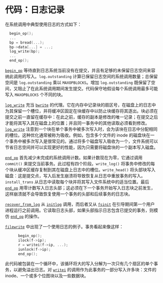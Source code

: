 # 代码：日志记录

在系统调用中典型使用日志的方式如下：

```c
  begin_op();
  ...
  bp = bread(...);
  bp->data[...] = ...;
  log_write(bp);
  ...
  end_op();

```


[`begin_op`](/source/xv6-riscv/kernel/defs.h.md) 等待直到日志系统当前没有在提交，并且有足够的未保留日志空间来容纳此调用的写入。`log.outstanding` 计算已保留日志空间的系统调用数量；总保留空间是 `log.outstanding` 乘以 `MAXOPBLOCKS`。增加 `log.outstanding` 既保留了空间，又阻止了在此系统调用期间发生提交。代码保守地假设每个系统调用最多可能写入 `MAXOPBLOCKS` 个不同的块。

[`log_write`](/source/xv6-riscv/kernel/defs.h.md) 充当 [`bwrite`](/source/xv6-riscv/kernel/defs.h.md) 的代理。它在内存中记录块的扇区号，在磁盘上的日志中为其保留一个槽位，并将缓冲区固定在块缓存中以防止块缓存将其逐出。块必须在提交之前一直留在缓存中：在此之前，缓存的副本是修改的唯一记录；在提交之后才能将其写入其在磁盘上的位置；并且同一事务中的其他读取必须看到修改。[`log_write`](/source/xv6-riscv/kernel/defs.h.md) 注意到一个块在单个事务中被多次写入时，会为该块在日志中分配相同的槽位。这种优化通常被称为吸收。例如，包含多个文件的 inode 的磁盘块在一个事务中被多次写入是很常见的。通过将多个磁盘写入吸收为一个，文件系统可以节省日志空间并可以实现更好的性能，因为只需要将磁盘块的一个副本写入磁盘。

[`end_op`](/source/xv6-riscv/kernel/defs.h.md) 首先减少未完成的系统调用计数。如果计数现在为零，它通过调用 `commit()` 来提交当前事务。此过程有四个阶段。`write_log()` 将事务中修改的每个块从缓冲区缓存复制到其在磁盘上日志中的槽位。`write_head()` 将头部块写入磁盘：这是提交点，写入后发生崩溃将导致恢复从日志中重放事务的写入。`install_trans` 从日志中读取每个块并将其写入文件系统中的适当位置。最后 [`end_op`](/source/xv6-riscv/kernel/defs.h.md) 用零计数写入日志头部；这必须在下一个事务开始写入日志块之前发生，这样崩溃就不会导致恢复使用一个事务的头部和后续事务的日志块。

[`recover_from_log`](/source/xv6-riscv/kernel/log.c.md) 从 [`initlog`](/source/xv6-riscv/kernel/defs.h.md) 调用，而后者又从 [`fsinit`](/source/xv6-riscv/kernel/defs.h.md) 在引导期间第一个用户进程运行之前调用。它读取日志头部，如果头部指示日志包含已提交的事务，则模仿 [`end_op`](/source/xv6-riscv/kernel/defs.h.md) 的操作。

[`filewrite`](/source/xv6-riscv/kernel/defs.h.md) 中出现了一个使用日志的例子。事务看起来像这样：

```c
      begin_op();
      ilock(f->ip);
      r = writei(f->ip, ...);
      iunlock(f->ip);
      end_op();

```

此代码被包装在一个循环中，该循环将大的写入分解为一次只有几个扇区的单个事务，以避免溢出日志。对 [`writei`](/source/xv6-riscv/kernel/defs.h.md) 的调用作为此事务的一部分写入许多块：文件的 inode、一个或多个位图块以及一些数据块。